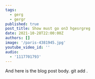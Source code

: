 ```yaml
---
tags:
  - gerg
  - gergr
published: true
post_title: Show must go on3 hgesrgreg
date: 2021-10-28T22:00:00Z
authors: []
image: '/paris-4381945.jpg'
youtube_video_id: ''
audio:
  - '1117701793'
---
```


And here is the blog post body. git add .
